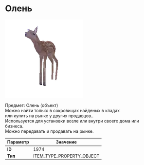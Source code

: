 # Олень

![Item Image](../img/1974.webp?raw=true)

Предмет: Олень (объект)<br>Можно найти только в сокровищах найденых в кладах<br>или купить на рынке у других продавцов..<br>Используется для установки возле или внутри своего дома или бизнеса.<br>Можно передавать и продавать на рынке.


| Параметр | Значение |
|----------|----------|
| **ID** | 1974 |
| **Тип** | ITEM_TYPE_PROPERTY_OBJECT |

